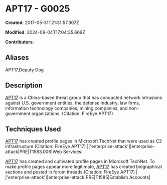# APT17 - G0025

**Created**: 2017-05-31T21:31:57.307Z

**Modified**: 2024-09-04T17:04:35.669Z

**Contributors**: 

## Aliases

APT17,Deputy Dog

## Description

[APT17](https://attack.mitre.org/groups/G0025) is a China-based threat group that has conducted network intrusions against U.S. government entities, the defense industry, law firms, information technology companies, mining companies, and non-government organizations. (Citation: FireEye APT17)

## Techniques Used


[APT17](https://attack.mitre.org/groups/G0025) has created profile pages in Microsoft TechNet that were used as C2 infrastructure.(Citation: FireEye APT17)
|['enterprise-attack']|enterprise-attack|PRE|T1583.006|Web Services|


[APT17](https://attack.mitre.org/groups/G0025) has created and cultivated profile pages in Microsoft TechNet. To make profile pages appear more legitimate, [APT17](https://attack.mitre.org/groups/G0025) has created biographical sections and posted in forum threads.(Citation: FireEye APT17)
|['enterprise-attack']|enterprise-attack|PRE|T1585|Establish Accounts|

